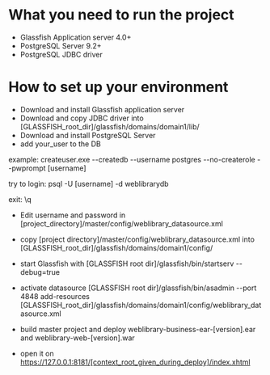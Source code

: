 # What you need to run the project

* Glassfish Application server 4.0+
* PostgreSQL Server 9.2+
* PostgreSQL JDBC driver

# How to set up your environment

* Download and install Glassfish application server
* Download and copy JDBC driver into [GLASSFISH_root_dir]/glassfish/domains/domain1/lib/
* Download and install PostgreSQL Server
* add your_user to the DB 

example:
createuser.exe --createdb --username postgres --no-createrole --pwprompt [username]

try to login:
psql -U [username] -d weblibrarydb

exit:
\q

* Edit username and password in [project_directory]/master/config/weblibrary_datasource.xml
* copy [project directory]/master/config/weblibrary_datasource.xml into [GLASSFISH_root_dir]/glassfish/domains/domain1/config/

* start Glassfish with [GLASSFISH root dir]/glassfish/bin/startserv --debug=true
* activate datasource [GLASSFISH root dir]/glassfish/bin/asadmin --port 4848 add-resources [GLASSFISH_root_dir]/glassfish/domains/domain1/config/weblibrary_datasource.xml
* build master project and deploy weblibrary-business-ear-[version].ear and weblibrary-web-[version].war
* open it on https://127.0.0.1:8181/[context_root_given_during_deploy]/index.xhtml
